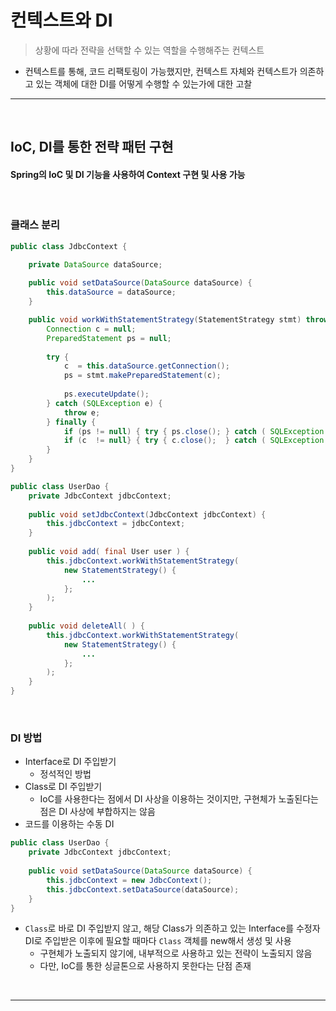 # 컨텍스트와 DI
> 상황에 따라 전략을 선택할 수 있는 역할을 수행해주는 컨텍스트
* 컨텍스트를 통해, 코드 리팩토링이 가능했지만, 컨텍스트 자체와 컨텍스트가 의존하고 있는 객체에 대한 DI를 어떻게 수행할 수 있는가에 대한 고찰

<hr>
<br>

## IoC, DI를 통한 전략 패턴 구현
#### Spring의 IoC 및 DI 기능을 사용하여 Context 구현 및 사용 가능

<br>

### 클래스 분리
```java
public class JdbcContext {

    private DataSource dataSource;
    
    public void setDataSource(DataSource dataSource) {
        this.dataSource = dataSource;
    }

    public void workWithStatementStrategy(StatementStrategy stmt) throws SQLException {
        Connection c = null;
        PreparedStatement ps = null;
        
        try {
            c  = this.dataSource.getConnection();
            ps = stmt.makePreparedStatement(c);
            
            ps.executeUpdate();
        } catch (SQLException e) {
            throw e;
        } finally {
            if (ps != null) { try { ps.close(); } catch ( SQLException e ) {} }
            if (c  != null} { try { c.close();  } catch ( SQLException e ) {} }
        }
    }
} 
```

```java
public class UserDao {
    private JdbcContext jdbcContext;
    
    public void setJdbcContext(JdbcContext jdbcContext) {
        this.jdbcContext = jdbcContext;
    }
    
    public void add( final User user ) {
        this.jdbcContext.workWithStatementStrategy(
            new StatementStrategy() { 
                ...
            };
        );
    }
    
    public void deleteAll( ) {
        this.jdbcContext.workWithStatementStrategy(
            new StatementStrategy() { 
                ...
            };
        );
    }
}
```

<br>

### DI 방법
* Interface로 DI 주입받기
  * 정석적인 방법
* Class로 DI 주입받기
  * IoC를 사용한다는 점에서 DI 사상을 이용하는 것이지만, 구현체가 노출된다는 점은 DI 사상에 부합하지는 않음
* 코드를 이용하는 수동 DI
```java
public class UserDao {
    private JdbcContext jdbcContext;
    
    public void setDataSource(DataSource dataSource) {
        this.jdbcContext = new JdbcContext();
        this.jdbcContext.setDataSource(dataSource);
    }
}
```
  * `Class`로 바로 DI 주입받지 않고, 해당 Class가 의존하고 있는 Interface를 수정자 DI로 주입받은 이후에 필요할 때마다 `Class` 객체를 new해서 생성 및 사용
    * 구현체가 노출되지 않기에, 내부적으로 사용하고 있는 전략이 노출되지 않음
    * 다만, IoC를 통한 싱글톤으로 사용하지 못한다는 단점 존재

<br>
<hr>
<br>

